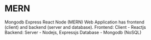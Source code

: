 # MERN
Mongodb Express React Node
(MERN) Web Application has frontend (client) and backend (server and database).
Frontend:
  Client - Reactjs
Backend:
  Server - Nodejs, Expressjs
  Database - Mongodb (NoSQL)
